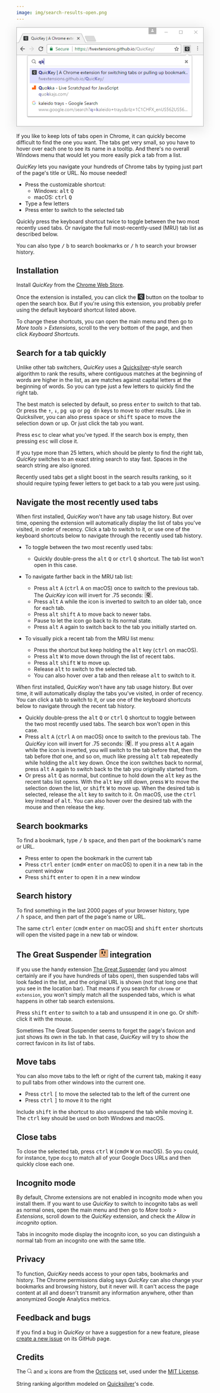 ```yaml
---
image: img/search-results-open.png
---
```


<img src="img/search-results-open.png" style="box-shadow: 0px 5px 30px 4px rgba(0, 0, 0, 0.1);" alt="QuicKey search results">

If you like to keep lots of tabs open in Chrome, it can quickly become difficult to find the one you want.  The tabs get very small, so you have to hover over each one to see its name in a tooltip.  And there's no overall Windows menu that would let you more easily pick a tab from a list.

*QuicKey* lets you navigate your hundreds of Chrome tabs by typing just part of the page's title or URL.  No mouse needed!

  * Press the customizable shortcut:
      * Windows: <kbd>alt</kbd>&nbsp;<kbd>Q</kbd>
      * macOS: <kbd>ctrl</kbd>&nbsp;<kbd>Q</kbd>
  * Type a few letters
  * Press enter to switch to the selected tab

Quickly press the keyboard shortcut twice to toggle between the two most recently used tabs.  Or navigate the full most-recently-used (MRU) tab list as described below.

You can also type <kbd>/</kbd>&nbsp;<kbd>b</kbd> to search bookmarks or <kbd>/</kbd>&nbsp;<kbd>h</kbd> to search your browser history.


## Installation

Install *QuicKey* from the [Chrome Web Store](https://chrome.google.com/webstore/detail/quickey-–-the-quick-tab-s/ldlghkoiihaelfnggonhjnfiabmaficg).

Once the extension is installed, you can click the <img src="img/icon-38.png" style="height: 19px; vertical-align: text-bottom;"> button on the toolbar to open the search box.  But if you're using this extension, you probably prefer using the default keyboard shortcut listed above.

To change these shortcuts, you can open the main menu and then go to *More tools > Extensions*, scroll to the very bottom of the page, and then click *Keyboard Shortcuts*.


## Search for a tab quickly

Unlike other tab switchers, *QuicKey* uses a [Quicksilver](https://qsapp.com/)-style search algorithm to rank the results, where contiguous matches at the beginning of words are higher in the list, as are matches against capital letters at the beginning of words.  So you can type just a few letters to quickly find the right tab.

The best match is selected by default, so press <kbd>enter</kbd> to switch to that tab.  Or press the <kbd>&#8593;</kbd>, <kbd>&#8595;</kbd>, <kbd>pg up</kbd> or <kbd>pg dn</kbd> keys to move to other results.  Like in Quicksilver, you can also press <kbd>space</kbd> or <kbd>shift</kbd>&nbsp;<kbd>space</kbd> to move the selection down or up.  Or just click the tab you want.

Press <kbd>esc</kbd> to clear what you've typed.  If the search box is empty, then pressing <kbd>esc</kbd> will close it.

If you type more than 25 letters, which should be plenty to find the right tab, *QuicKey* switches to an exact string search to stay fast.  Spaces in the search string are also ignored.

Recently used tabs get a slight boost in the search results ranking, so it should require typing fewer letters to get back to a tab you were just using.


## Navigate the most recently used tabs

When first installed, *QuicKey* won't have any tab usage history.  But over time, opening the extension will automatically display the list of tabs you've visited, in order of recency.  Click a tab to switch to it, or use one of the keyboard shortcuts below to navigate through the recently used tab history.

  * To toggle between the two most recently used tabs:
      * Quickly double-press the <kbd>alt</kbd>&nbsp;<kbd>Q</kbd> or <kbd>ctrl</kbd>&nbsp;<kbd>Q</kbd> shortcut.  The tab list won't open in this case.

  * To navigate farther back in the MRU tab list:
    * Press <kbd>alt</kbd>&nbsp;<kbd>A</kbd> (<kbd>ctrl</kbd>&nbsp;<kbd>A</kbd> on macOS) once to switch to the previous tab.  The *QuicKey* icon will invert for .75 seconds: <img src="img/icon-38-inverted.png" style="height: 19px; vertical-align: text-bottom;">.
    * Press <kbd>alt</kbd>&nbsp;<kbd>A</kbd> while the icon is inverted to switch to an older tab, once for each tab.
    * Press <kbd>alt</kbd>&nbsp;<kbd>shift</kbd>&nbsp;<kbd>A</kbd> to move back to newer tabs.
    * Pause to let the icon go back to its normal state.
    * Press <kbd>alt</kbd>&nbsp;<kbd>A</kbd> again to switch back to the tab you initially started on.

  * To visually pick a recent tab from the MRU list menu:
    * Press the shortcut but keep holding the <kbd>alt</kbd> key (<kbd>ctrl</kbd> on macOS).
    * Press <kbd>alt</kbd>&nbsp;<kbd>W</kbd> to move down through the list of recent tabs.
    * Press <kbd>alt</kbd>&nbsp;<kbd>shift</kbd>&nbsp;<kbd>W</kbd> to move up.
    * Release <kbd>alt</kbd> to switch to the selected tab.
    * You can also hover over a tab and then release <kbd>alt</kbd> to switch to it.


When first installed, *QuicKey* won't have any tab usage history.  But over time, it will automatically display the tabs you've visited, in order of recency.  You can click a tab to switch to it, or use one of the keyboard shortcuts below to navigate through the recent tab history.

  * Quickly double-press the <kbd>alt</kbd>&nbsp;<kbd>Q</kbd> or <kbd>ctrl</kbd>&nbsp;<kbd>Q</kbd> shortcut to toggle between the two most recently used tabs.  The search box won't open in this case.
  * Press <kbd>alt</kbd>&nbsp;<kbd>A</kbd> (<kbd>ctrl</kbd>&nbsp;<kbd>A</kbd> on macOS) once to switch to the previous tab.  The *QuicKey* icon will invert for .75 seconds: <img src="img/icon-38-inverted.png" style="height: 19px; vertical-align: text-bottom;">.  If you press <kbd>alt</kbd>&nbsp;<kbd>A</kbd> again while the icon is inverted, you will switch to the tab before that, then the tab before *that* one, and so on, much like pressing <kbd>alt</kbd>&nbsp;<kbd>tab</kbd> repeatedly while holding the <kbd>alt</kbd> key down.  Once the icon switches back to normal, press <kbd>alt</kbd>&nbsp;<kbd>A</kbd> again to switch back to the tab you originally started from.
  * Or press <kbd>alt</kbd>&nbsp;<kbd>Q</kbd> as normal, but continue to hold down the <kbd>alt</kbd> key as the recent tabs list opens.  With the <kbd>alt</kbd> key still   down, press <kbd>W</kbd> to move the selection down the list, or <kbd>shift</kbd>&nbsp;<kbd>W</kbd> to move up.  When the desired tab is selected, release the <kbd>alt</kbd> key to switch to it.  On macOS, use the <kbd>ctrl</kbd> key instead of <kbd>alt</kbd>.  You can also hover over the desired tab with the mouse and then release the key.


## Search bookmarks

To find a bookmark, type <kbd>/</kbd>&nbsp;<kbd>b</kbd>&nbsp;<kbd>space</kbd>, and then part of the bookmark's name or URL.

  * Press enter to open the bookmark in the current tab
  * Press <kbd>ctrl</kbd>&nbsp;<kbd>enter</kbd> (<kbd>cmd⌘</kbd>&nbsp;<kbd>enter</kbd> on macOS) to open it in a new tab in the current window
  * Press <kbd>shift</kbd>&nbsp;<kbd>enter</kbd> to open it in a new window


## Search history

To find something in the last 2000 pages of your browser history, type <kbd>/</kbd>&nbsp;<kbd>h</kbd>&nbsp;<kbd>space</kbd>, and then part of the page's name or URL.

The same <kbd>ctrl</kbd>&nbsp;<kbd>enter</kbd> (<kbd>cmd⌘</kbd>&nbsp;<kbd>enter</kbd> on macOS) and <kbd>shift</kbd>&nbsp;<kbd>enter</kbd> shortcuts will open the visited page in a new tab or window.


## The Great Suspender <a href="https://chrome.google.com/webstore/detail/the-great-suspender/klbibkeccnjlkjkiokjodocebajanakg?hl=en"><img src="img/tgs-icon.png" style="height: 24px;"></a> integration

If you use the handy extension [The Great Suspender](https://chrome.google.com/webstore/detail/the-great-suspender/klbibkeccnjlkjkiokjodocebajanakg?hl=en) (and you almost certainly are if you have hundreds of tabs open), then suspended tabs will look faded in the list, and the original URL is shown (not that long one that you see in the location bar).  That means if you search for `chrome` or `extension`, you won't simply match all the suspended tabs, which is what happens in other tab search extensions.

Press <kbd>shift</kbd>&nbsp;<kbd>enter</kbd> to switch to a tab and unsuspend it in one go. Or shift-click it with the mouse.

Sometimes The Great Suspender seems to forget the page's favicon and just shows its own in the tab.  In that case, *QuicKey* will try to show the correct favicon in its list of tabs.


## Move tabs

You can also move tabs to the left or right of the current tab, making it easy to pull tabs from other windows into the current one.

  * Press <kbd>ctrl</kbd>&nbsp;<kbd>[</kbd> to move the selected tab to the left of the current one
  * Press <kbd>ctrl</kbd>&nbsp;<kbd>]</kbd> to move it to the right

Include <kbd>shift</kbd> in the shortcut to also unsuspend the tab while moving it.  The <kbd>ctrl</kbd> key should be used on both Windows and macOS.


## Close tabs

To close the selected tab, press <kbd>ctrl</kbd>&nbsp;<kbd>W</kbd> (<kbd>cmd⌘</kbd>&nbsp;<kbd>W</kbd> on macOS).  So you could, for instance, type `docg` to match all of your Google Docs URLs and then quickly close each one.


## Incognito mode

By default, Chrome extensions are not enabled in incognito mode when you install them.  If you want to use *QuicKey* to switch to incognito tabs as well as normal ones, open the main menu and then
go to *More tools > Extensions*, scroll down to the *QuicKey* extension, and check the *Allow in incognito* option.

Tabs in incognito mode display the incognito icon, so you can distinguish a normal tab from an incognito one with the same title.


## Privacy

To function, *QuicKey* needs access to your open tabs, bookmarks and history.  The Chrome permissions dialog says *QuicKey* can also change your bookmarks and browsing history, but it never will.  It can't access the page content at all and doesn't transmit any information anywhere, other than anonymized Google Analytics metrics.


## Feedback and bugs

If you find a bug in *QuicKey* or have a suggestion for a new feature, please [create a new issue](https://github.com/fwextensions/QuicKey/issues) on its GitHub page.


## Credits

The <img src="img/search.svg" style="height: 13px"> and <img src="img/clear.svg" style="height: 16px; vertical-align: middle;"> icons are from the [Octicons](https://octicons.github.com/) set, used under the [MIT License](http://opensource.org/licenses/MIT).

String ranking algorithm modeled on [Quicksilver](https://github.com/quicksilver/Quicksilver/blob/master/Quicksilver/Code-QuickStepCore/QSense.m)'s code.
